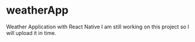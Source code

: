 # weatherApp
Weather Application with React Native
I am still working on this project so I will upload it in time.
